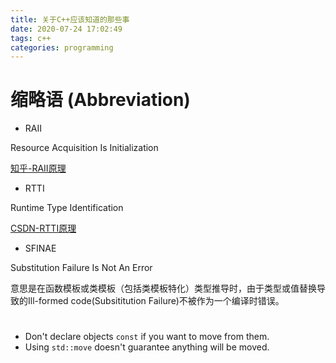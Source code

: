 ```yaml
---
title: 关于C++应该知道的那些事
date: 2020-07-24 17:02:49
tags: c++
categories: programming
---
```


# 缩略语 (Abbreviation)

- RAII

Resource Acquisition Is Initialization

[知乎-RAII原理](https://zhuanlan.zhihu.com/p/34660259)

<!--more-->

- RTTI

Runtime Type Identification

[CSDN-RTTI原理](https://blog.csdn.net/ljianhui/article/details/46487951)

- SFINAE

Substitution Failure Is Not An Error

意思是在函数模板或类模板（包括类模板特化）类型推导时，由于类型或值替换导致的Ill-formed code(Subsititution Failure)不被作为一个编译时错误。

# 

- Don't declare objects `const` if you want to move from them.
- Using `std::move` doesn't guarantee anything will be moved.
